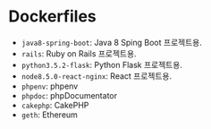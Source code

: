 # Dockerfiles

- `java8-spring-boot`: Java 8 Sping Boot 프로젝트용.
- `rails`: Ruby on Rails 프로젝트용.
- `python3.5.2-flask`: Python Flask 프로젝트용.
- `node8.5.0-react-nginx`: React 프로젝트용.
- `phpenv`: phpenv
- `phpdoc`: phpDocumentator
- `cakephp`: CakePHP
- `geth`: Ethereum
